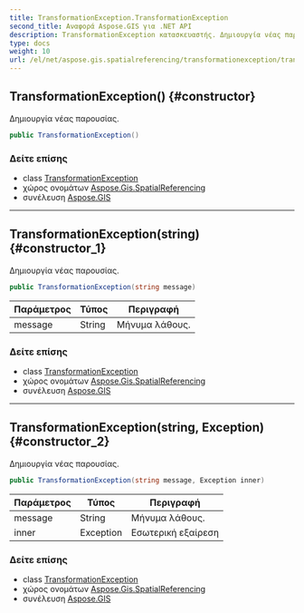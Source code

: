 ```yaml
---
title: TransformationException.TransformationException
second_title: Αναφορά Aspose.GIS για .NET API
description: TransformationException κατασκευαστής. Δημιουργία νέας παρουσίας.
type: docs
weight: 10
url: /el/net/aspose.gis.spatialreferencing/transformationexception/transformationexception/
---
```

## TransformationException() {#constructor}

Δημιουργία νέας παρουσίας.

```csharp
public TransformationException()
```

### Δείτε επίσης

* class [TransformationException](../)
* χώρος ονομάτων [Aspose.Gis.SpatialReferencing](../../transformationexception/)
* συνέλευση [Aspose.GIS](../../../)

---

## TransformationException(string) {#constructor_1}

Δημιουργία νέας παρουσίας.

```csharp
public TransformationException(string message)
```

| Παράμετρος | Τύπος | Περιγραφή |
| --- | --- | --- |
| message | String | Μήνυμα λάθους. |

### Δείτε επίσης

* class [TransformationException](../)
* χώρος ονομάτων [Aspose.Gis.SpatialReferencing](../../transformationexception/)
* συνέλευση [Aspose.GIS](../../../)

---

## TransformationException(string, Exception) {#constructor_2}

Δημιουργία νέας παρουσίας.

```csharp
public TransformationException(string message, Exception inner)
```

| Παράμετρος | Τύπος | Περιγραφή |
| --- | --- | --- |
| message | String | Μήνυμα λάθους. |
| inner | Exception | Εσωτερική εξαίρεση |

### Δείτε επίσης

* class [TransformationException](../)
* χώρος ονομάτων [Aspose.Gis.SpatialReferencing](../../transformationexception/)
* συνέλευση [Aspose.GIS](../../../)


